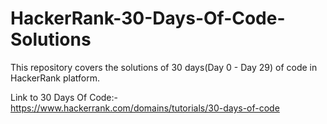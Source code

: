 # HackerRank-30-Days-Of-Code-Solutions
This repository covers the solutions of 30 days(Day 0 - Day 29) of code in HackerRank platform.

Link to 30 Days Of Code:- https://www.hackerrank.com/domains/tutorials/30-days-of-code

